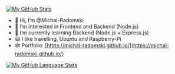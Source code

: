 [![My GitHub Stats](https://github-readme-stats.vercel.app/api/?username=Michal-Radomski&count_private=true&theme=buefy&showicons=true)]()


- :wave: Hi, I’m @Michal-Radomski
- 👀 I’m interested in Frontend and Backend (Node.js)
- :brain: I’m currently learning Backend (Node.js + Express.js)
- :smiley: I like travelling, Ubuntu and Raspberry-Pi
- :spider_web: Portfolio: [https://michal-radomski.github.io/](https://michal-radomski.github.io/)


[![My GitHub Language Stats](https://github-readme-stats.vercel.app/api/top-langs/?username=Michal-Radomski&langs_count=8&theme=buefy)]()
<!---
Michal-Radomski/Michal-Radomski is a ✨ special ✨ repository because its `README.md` (this file) appears on your GitHub profile.
You can click the Preview link to take a look at your changes.
--->
